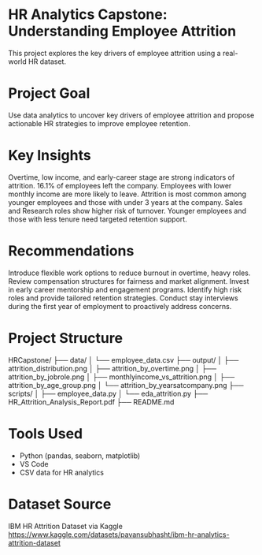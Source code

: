 # HR Analytics Capstone: Understanding Employee Attrition

This project explores the key drivers of employee attrition using a real-world HR dataset.

# Project Goal

Use data analytics to uncover key drivers of employee attrition and propose actionable HR strategies to improve employee retention.

# Key Insights
Overtime, low income, and early-career stage are strong indicators of attrition. 
16.1% of employees left the company. 
Employees with lower monthly income are more likely to leave. 
Attrition is most common among younger employees and those with under 3 years at the 
company. 
Sales and Research roles show higher risk of turnover. 
Younger employees and those with less tenure need targeted retention support.

# Recommendations
Introduce flexible work options to reduce burnout in overtime, heavy roles. 
Review compensation structures for fairness and market alignment. 
Invest in early career mentorship and engagement programs. 
Identify high risk roles and provide tailored retention strategies. 
Conduct stay interviews during the first year of employment to proactively address 
concerns. 

# Project Structure
HRCapstone/
├── data/
│   └── employee_data.csv
├── output/
│   ├── attrition_distribution.png
│   ├── attrition_by_overtime.png
│   ├── attrition_by_jobrole.png
│   ├── monthlyincome_vs_attrition.png
│   ├── attrition_by_age_group.png
│   └── attrition_by_yearsatcompany.png
├── scripts/
│   ├── employee_data.py
│   └── eda_attrition.py
├── HR_Attrition_Analysis_Report.pdf
├── README.md  

# Tools Used

- Python (pandas, seaborn, matplotlib)
- VS Code
- CSV data for HR analytics

# Dataset Source

IBM HR Attrition Dataset via Kaggle  
https://www.kaggle.com/datasets/pavansubhasht/ibm-hr-analytics-attrition-dataset


